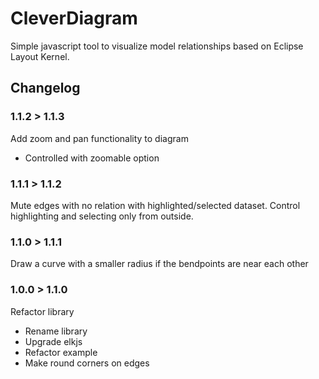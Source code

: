 # CleverDiagram

Simple javascript tool to visualize model relationships based on Eclipse Layout Kernel.

## Changelog

### 1.1.2 > 1.1.3

Add zoom and pan functionality to diagram
* Controlled with zoomable option

### 1.1.1 > 1.1.2

Mute edges with no relation with highlighted/selected dataset.
Control highlighting and selecting only from outside.

### 1.1.0 > 1.1.1

Draw a curve with a smaller radius if the bendpoints are near each other

### 1.0.0 > 1.1.0

Refactor library
* Rename library
* Upgrade elkjs
* Refactor example
* Make round corners on edges

